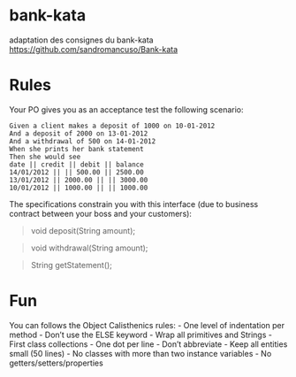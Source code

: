 # bank-kata
adaptation des consignes du bank-kata https://github.com/sandromancuso/Bank-kata

# Rules
Your PO gives you as an acceptance test the following scenario:
```
Given a client makes a deposit of 1000 on 10-01-2012
And a deposit of 2000 on 13-01-2012
And a withdrawal of 500 on 14-01-2012
When she prints her bank statement
Then she would see
date || credit || debit || balance
14/01/2012 || || 500.00 || 2500.00
13/01/2012 || 2000.00 || || 3000.00
10/01/2012 || 1000.00 || || 1000.00 
```

The specifications constrain you with this interface (due to business contract between your boss and your customers):

>	void deposit(String amount); 

>	void withdrawal(String amount);

>	String getStatement();

# Fun
You can follows the Object Calisthenics rules:
    - One level of indentation per method
    - Don’t use the ELSE keyword
    - Wrap all primitives and Strings
    - First class collections
    - One dot per line
    - Don’t abbreviate
    - Keep all entities small (50 lines)
    - No classes with more than two instance variables
    - No getters/setters/properties


